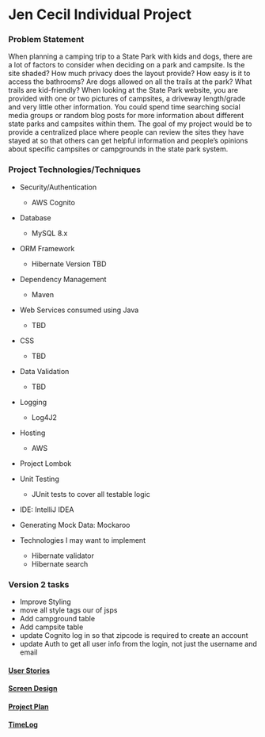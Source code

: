 # Jen Cecil Individual Project

### Problem Statement
When planning a camping trip to a State Park with kids and dogs, there are a lot of factors  to consider when deciding on a park and campsite. 
Is the site  shaded? How much privacy does the layout provide? How easy is it to access the bathrooms? Are dogs allowed on all the trails at the park? What trails are kid-friendly?
When looking at the State Park website, you are provided with one or two pictures of campsites, a driveway length/grade  and very little other  information. You could spend time searching social media groups or random blog posts for more information about different state parks and campsites within them.
The goal of my project would be to provide a centralized place  where people can review the sites they have stayed at so that others can get helpful information and people’s opinions about specific campsites or campgrounds in the state park system.


### Project Technologies/Techniques

* Security/Authentication
    * AWS Cognito
* Database
    * MySQL 8.x
* ORM Framework
    * Hibernate Version TBD
* Dependency Management
    * Maven
* Web Services consumed using Java
    * TBD
* CSS
    * TBD
* Data Validation
    * TBD
* Logging
    * Log4J2
* Hosting
    * AWS
* Project Lombok
* Unit Testing
    * JUnit tests to cover all testable logic
* IDE: IntelliJ IDEA
* Generating Mock Data: Mockaroo

* Technologies I may want to implement
    * Hibernate validator
    * Hibernate search



### Version 2 tasks
* Improve Styling
* move all style tags our of jsps
* Add campground table
* Add campsite table
* update Cognito log in so that zipcode is required to create an account
* update Auth to get all user info from the login, not just the username and email

#### [User Stories](DesignDocuments/UserStories.md)
#### [Screen Design](DesignDocuments/Screens.md)


#### [Project Plan](ProjectPlan.md)


#### [TimeLog](TimeLog.md)
